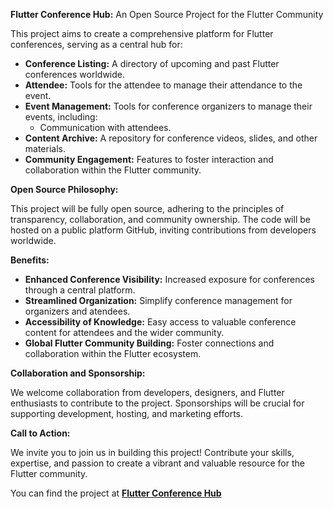 **Flutter Conference Hub:** An Open Source Project for the Flutter Community

This project aims to create a comprehensive platform for Flutter conferences, serving as a central hub for:

 - **Conference Listing:** A directory of upcoming and past Flutter conferences worldwide.
 - **Attendee:** Tools for the attendee to manage their attendance to the event.
 - **Event Management:** Tools for conference organizers to manage their events, including:
   - Communication with attendees.
 - **Content Archive:** A repository for conference videos, slides, and other materials.
 - **Community Engagement:** Features to foster interaction and collaboration within the Flutter community.

**Open Source Philosophy:**

This project will be fully open source, adhering to the principles of transparency, collaboration, and community ownership. The code will be hosted on a public platform GitHub, inviting contributions from developers worldwide.

**Benefits:**

 - **Enhanced Conference Visibility:** Increased exposure for conferences through a central platform.
 - **Streamlined Organization:** Simplify conference management for organizers and atendees.
 - **Accessibility of Knowledge:** Easy access to valuable conference content for attendees and the wider community.
 - **Global Flutter Community Building:** Foster connections and collaboration within the Flutter ecosystem.

**Collaboration and Sponsorship:**

We welcome collaboration from developers, designers, and Flutter enthusiasts to contribute to the project. Sponsorships will be crucial for supporting development, hosting, and marketing efforts.

**Call to Action:**

We invite you to join us in building this project! Contribute your skills, expertise, and passion to create a vibrant and valuable resource for the Flutter community.

You can find the project at **[Flutter Conference Hub](https://github.com/JohanScheepers/flutter_conference_hub "Flutter Conference Hub")**